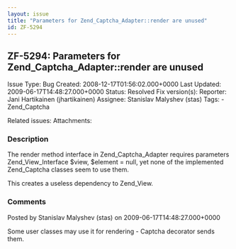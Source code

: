 ```yaml
---
layout: issue
title: "Parameters for Zend_Captcha_Adapter::render are unused"
id: ZF-5294
---
```


ZF-5294: Parameters for Zend\_Captcha\_Adapter::render are unused
-----------------------------------------------------------------

 Issue Type: Bug Created: 2008-12-17T01:56:02.000+0000 Last Updated: 2009-06-17T14:48:27.000+0000 Status: Resolved Fix version(s): 
 Reporter:  Jani Hartikainen (jhartikainen)  Assignee:  Stanislav Malyshev (stas)  Tags: - Zend\_Captcha
 
 Related issues: 
 Attachments: 
### Description

The render method interface in Zend\_Captcha\_Adapter requires parameters Zend\_View\_Interface $view, $element = null, yet none of the implemented Zend\_Captcha classes seem to use them.

This creates a useless dependency to Zend\_View.

 

 

### Comments

Posted by Stanislav Malyshev (stas) on 2009-06-17T14:48:27.000+0000

Some user classes may use it for rendering - Captcha decorator sends them.

 

 